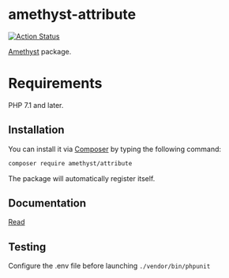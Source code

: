 # amethyst-attribute

[![Action Status](https://github.com/amethyst-php/attribute/workflows/Test/badge.svg)](https://github.com/amethyst-php/attribute/actions)

[Amethyst](https://github.com/amethyst-php/amethyst) package.

# Requirements

PHP 7.1 and later.

## Installation

You can install it via [Composer](https://getcomposer.org/) by typing the following command:

```bash
composer require amethyst/attribute
```

The package will automatically register itself.

## Documentation

[Read](docs/index.md)

## Testing

Configure the .env file before launching `./vendor/bin/phpunit`
